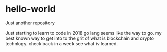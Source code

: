 # hello-world
Just another repository

Just starting to learn to code in 2018 go lang seems like the way to go. 
my best known way to get into to the grit of what is blockchain and crypto technlogy. 
check back in a week see what iv learned. 
